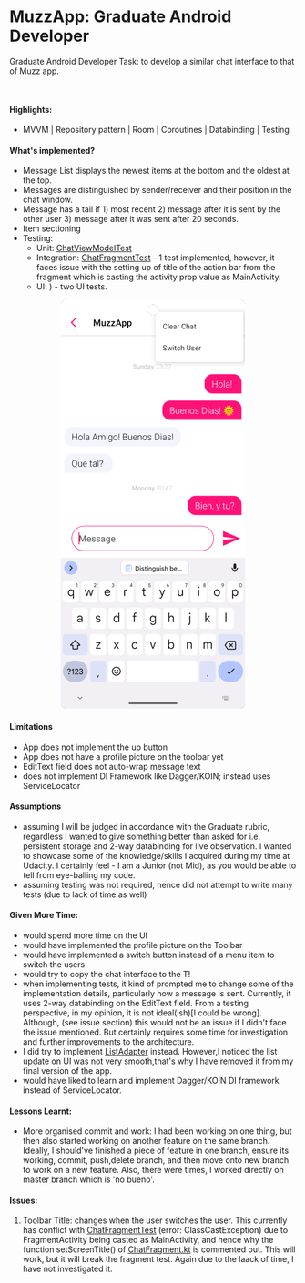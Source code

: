 # MuzzApp: Graduate Android Developer

Graduate Android Developer Task: to develop a similar chat interface to that of Muzz app.

![]()

#### Highlights:

- MVVM | Repository pattern | Room | Coroutines | Databinding | Testing


#### What's implemented?

- Message List displays the newest items at the bottom and the oldest at the top.
- Messages are distinguished by sender/receiver and their position in the chat window.
- Message has a tail if 1) most recent 2) message after it is sent by the other user 3) message
  after it was sent after 20 seconds.
- Item sectioning
- Testing:
  - Unit: [ChatViewModelTest](https://github.com/azzumw/MuzzApp/blob/master/app/src/test/java/com/example/muzzapp/ui/chat/ChatViewModelTest.kt)
  - Integration: [ChatFragmentTest](https://github.com/azzumw/MuzzApp/blob/master/app/src/androidTest/java/com/example/muzzapp/ui/chat/ChatFragmentTest.kt) - 1 test implemented, however, it faces issue with the setting up of title of the action bar from the fragment which is casting the activity prop value as MainActivity. 
  - UI: [](https://github.com/azzumw/MuzzApp/blob/master/app/src/androidTest/java/com/example/muzzapp/MainActivityTests.kt)) - two UI tests.

<p align="center">
  <img src="https://github.com/azzumw/MuzzApp/blob/master/app/muzz_sc.png" />
</p>


#### Limitations

- App does not implement the up button
- App does not have a profile picture on the toolbar yet
- EditText field does not auto-wrap message text
- does not implement DI Framework like Dagger/KOIN; instead uses ServiceLocator

#### Assumptions

- assuming I will be judged in accordance with the Graduate rubric, regardless I wanted to give
  something better than asked for i.e. persistent storage
  and 2-way databinding for live observation. I wanted to showcase some of the knowledge/skills I
  acquired during my time at Udacity. I certainly feel - I am a Junior (not Mid), as you would be
  able to tell from eye-balling my code.
- assuming testing was not required, hence did not attempt to write many tests (due to lack of time
  as well)

#### Given More Time:

- would spend more time on the UI
- would have implemented the profile picture on the Toolbar
- would have implemented a switch button instead of a menu item to switch the users
- would try to copy the chat interface to the T!
- when implementing tests, it kind of prompted me to change some of the implementation details,
  particularly how a message is sent. Currently, it uses 2-way databinding on the EditText field. From a testing
  perspective, in my opinion, it is not ideal(ish)[I could be wrong]. Although, (see issue section) this would not be an issue if I didn't face
  the issue mentioned. But certainly requires some time for investigation and further improvements to the architecture.
- I did try to implement [ListAdapter](https://developer.android.com/reference/androidx/recyclerview/widget/ListAdapter) instead. However,I noticed the list update on UI was not very smooth,that's why I have removed it from my final version of the app. 
- would have liked to learn and implement Dagger/KOIN DI framework instead of ServiceLocator.

#### Lessons Learnt:

- More organised commit and work: I had been working on one thing, but then also started working on
  another feature on the same branch. Ideally, I should've finished a piece of feature in one
  branch, ensure its working, commit, push,delete branch, and then move onto new branch to work on a
  new feature. Also, there were times, I worked directly on master branch which is 'no bueno'.

#### Issues:

1. Toolbar Title: changes when the user switches the user. This currently has conflict
   with [ChatFragmentTest](https://github.com/azzumw/MuzzApp/blob/master/app/src/androidTest/java/com/example/muzzapp/ui/chat/ChatFragmentTest.kt) (error: ClassCastException) due to FragmentActivity being casted as MainActivity, and hence why the function setScreenTitle() of [ChatFragment.kt](https://github.com/azzumw/MuzzApp/blob/master/app/src/main/java/com/example/muzzapp/ui/chat/ChatFragment.kt) is commented out. This will work, but it will break the fragment test. Again due to the laack of time, I have not investigated it. 






